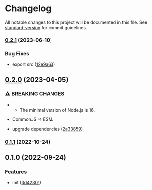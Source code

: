 # Changelog

All notable changes to this project will be documented in this file. See [standard-version](https://github.com/conventional-changelog/standard-version) for commit guidelines.

### [0.2.1](https://github.com/BlackGlory/extra-fsm/compare/v0.2.0...v0.2.1) (2023-06-10)


### Bug Fixes

* export src ([12e9a63](https://github.com/BlackGlory/extra-fsm/commit/12e9a63c981ec2773daf11b77dd0cc0582450788))

## [0.2.0](https://github.com/BlackGlory/extra-fsm/compare/v0.1.1...v0.2.0) (2023-04-05)


### ⚠ BREAKING CHANGES

* - The minimal version of Node.js is 16.
- CommonJS => ESM.

* upgrade dependencies ([2a33859](https://github.com/BlackGlory/extra-fsm/commit/2a338590b441f4c13a343e5c6a8493e693b52bcb))

### [0.1.1](https://github.com/BlackGlory/extra-fsm/compare/v0.1.0...v0.1.1) (2022-10-24)

## 0.1.0 (2022-09-24)


### Features

* init ([3d42301](https://github.com/BlackGlory/extra-fsm/commit/3d423010000b5c37a4f3875503dff24fbb59d83e))
